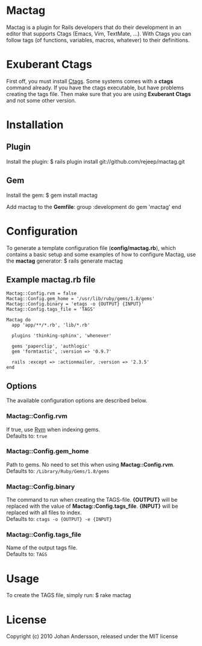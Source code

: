 # Mactag

Mactag is a plugin for Rails developers that do their development in
an editor that supports Ctags (Emacs, Vim, TextMate, ...). With Ctags
you can follow tags (of functions, variables, macros, whatever) to
their definitions.


# Exuberant Ctags
First off, you must install [Ctags](http://ctags.sourceforge.net/).
Some systems comes with a **ctags** command already. If you have the
ctags executable, but have problems creating the tags file. Then make
sure that you are using **Exuberant Ctags** and not some other version.


# Installation

## Plugin
Install the plugin:
    $ rails plugin install git://github.com/rejeep/mactag.git

## Gem
Install the gem:
    $ gem install mactag
    
Add mactag to the **Gemfile**:
    group :development do
      gem 'mactag'
    end


# Configuration

To generate a template configuration file (**config/mactag.rb**),
which contains a basic setup and some examples of how to configure
Mactag, use the **mactag** generator:
    $ rails generate mactag

## Example mactag.rb file

    Mactag::Config.rvm = false
    Mactag::Config.gem_home = '/usr/lib/ruby/gems/1.8/gems'
    Mactag::Config.binary = 'etags -o {OUTPUT} {INPUT}'
    Mactag::Config.tags_file = 'TAGS'

    Mactag do
      app 'app/**/*.rb', 'lib/*.rb'

      plugins 'thinking-sphinx', 'whenever'

      gems 'paperclip', 'authlogic'
      gem 'formtastic', :version => '0.9.7'

      rails :except => :actionmailer, :version => '2.3.5'
    end
    
## Options
The available configuration options are described below.

### Mactag::Config.rvm
If true, use [Rvm](http://rvm.beginrescueend.com/) when indexing gems.  
Defaults to: `true`

### Mactag::Config.gem_home
Path to gems. No need to set this when using **Mactag::Config.rvm**.  
Defaults to: `/Library/Ruby/Gems/1.8/gems`
 
### Mactag::Config.binary
The command to run when creating the TAGS-file. **{OUTPUT}** will be
replaced with the value of **Mactag::Config.tags_file**. **{INPUT}**
will be replaced with all files to index.  
Defaults to: `ctags -o {OUTPUT} -e {INPUT}`

### Mactag::Config.tags_file
Name of the output tags file.  
Defaults to: `TAGS`


# Usage
To create the TAGS file, simply run:
    $ rake mactag


# License
Copyright (c) 2010 Johan Andersson, released under the MIT license
